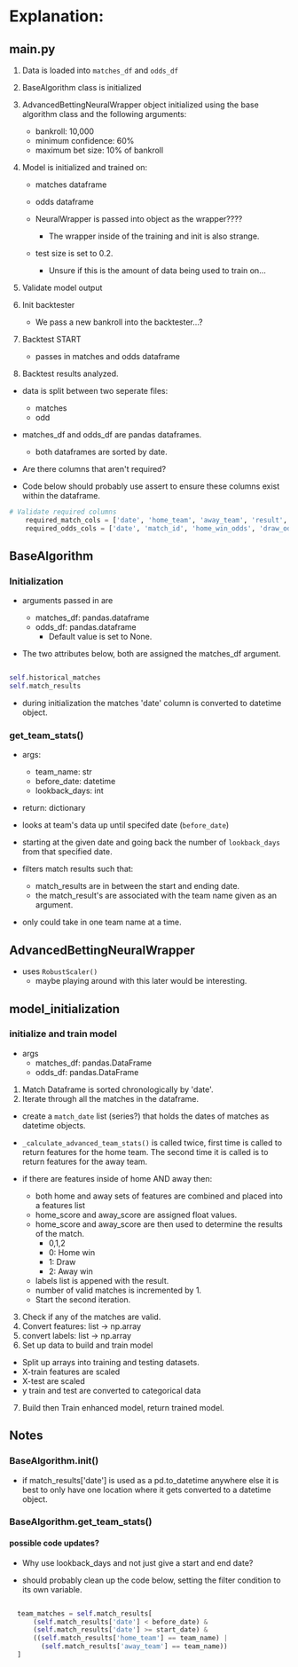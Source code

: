 # Explanation:

## main.py
1. Data is loaded into `matches_df` and `odds_df`
2. BaseAlgorithm class is initialized 
3. AdvancedBettingNeuralWrapper object initialized using the base algorithm class and the following arguments:
   - bankroll: 10,000
   - minimum confidence: 60%
   - maximum bet size: 10% of bankroll

4. Model is initialized and trained on:
   - matches dataframe
   - odds dataframe
   - NeuralWrapper is passed into object as the wrapper????
     - The wrapper inside of the training and init is also strange.

   - test size is set to 0.2.
     - Unsure if this is the amount of data being used to train on...

5. Validate model output

6. Init backtester
    - We pass a new bankroll into the backtester...?

7. Backtest START
    - passes in matches and odds dataframe

8. Backtest results analyzed.


- data is split between two seperate files:
  - matches
  - odd

- matches_df and odds_df are pandas dataframes.
  - both dataframes are sorted by date.


- Are there columns that aren't required?
- Code below should probably use assert to ensure these columns exist within the dataframe.

```python
# Validate required columns
    required_match_cols = ['date', 'home_team', 'away_team', 'result', 'match_id']
    required_odds_cols = ['date', 'match_id', 'home_win_odds', 'draw_odds', 'away_win_odds']

```

## BaseAlgorithm

### Initialization

- arguments passed in are 
  - matches_df: pandas.dataframe
  - odds_df: pandas.dataframe
    - Default value is set to None.


- The two attributes below, both are assigned the matches_df argument.

```python

self.historical_matches
self.match_results

```

- during initialization the matches 'date' column is converted to datetime object.

### get_team_stats()

- args:
  - team_name: str
  - before_date: datetime
  - lookback_days: int

- return: dictionary 

- looks at team's data up until specifed date (`before_date`)

- starting at the given date and going back the number of   `lookback_days` from that specified date.

- filters match results such that:
  - match_results are in between the start and ending date.
  - the match_result's are associated with the team name given as an argument.

- only could take in one team name at a time.

## AdvancedBettingNeuralWrapper

- uses `RobustScaler()`
  - maybe playing around with this later would be interesting.

## model_initialization

### initialize and train model

- args
  - matches_df: pandas.DataFrame
  - odds_df: pandas.DataFrame


1. Match Dataframe is sorted chronologically by 'date'.
2. Iterate through all the matches in the dataframe.
  - create a `match_date` list (series?) that holds the dates of matches as datetime objects.
  - `_calculate_advanced_team_stats()` is called twice, first time is called to return features for the home team. The second time it is called is to return features for the away team.

  - if there are features inside of home AND away then:
    - both home and away sets of features are combined and placed into a features list
    - home_score and away_score are assigned float values.
    - home_score and away_score are then used to determine the results of the match.
      - 0,1,2
      - 0: Home win
      - 1: Draw
      - 2: Away win
    - labels list is appened with the result.
    - number of valid matches is incremented by 1.
    - Start the second iteration.

  3. Check if any of the matches are valid.
  4. Convert features: list -> np.array
  5. convert labels: list -> np.array
  6. Set up data to build and train model
   - Split up arrays into training and testing datasets.
   - X-train features are scaled 
   - X-test are scaled
   - y train and test are converted to categorical data

  7. Build then Train enhanced model, return trained model.














## Notes

### BaseAlgorithm.init()

- if match_results['date'] is used as a pd.to_datetime anywhere else it is best to only have one location where it gets converted to a datetime object.

### BaseAlgorithm.get_team_stats()


#### possible code updates?

- Why use lookback_days and not just give a start and end date?

- should probably clean up the code below, setting the filter condition to its own variable.

```python

  team_matches = self.match_results[
      (self.match_results['date'] < before_date) &
      (self.match_results['date'] >= start_date) &
      ((self.match_results['home_team'] == team_name) |
        (self.match_results['away_team'] == team_name))
  ]

```